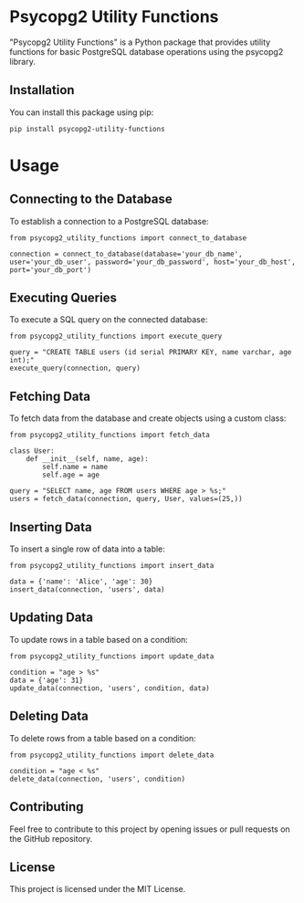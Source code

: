 # Psycopg2 Utility Functions

"Psycopg2 Utility Functions" is a Python package that provides utility functions for basic PostgreSQL database operations using the psycopg2 library.

## Installation

You can install this package using pip:

```bash
pip install psycopg2-utility-functions
```

# Usage
## Connecting to the Database

To establish a connection to a PostgreSQL database:

```commandline
from psycopg2_utility_functions import connect_to_database

connection = connect_to_database(database='your_db_name', user='your_db_user', password='your_db_password', host='your_db_host', port='your_db_port')
```

## Executing Queries

To execute a SQL query on the connected database:

```commandline
from psycopg2_utility_functions import execute_query

query = "CREATE TABLE users (id serial PRIMARY KEY, name varchar, age int);"
execute_query(connection, query)
```

## Fetching Data

To fetch data from the database and create objects using a custom class:

```commandline
from psycopg2_utility_functions import fetch_data

class User:
    def __init__(self, name, age):
        self.name = name
        self.age = age

query = "SELECT name, age FROM users WHERE age > %s;"
users = fetch_data(connection, query, User, values=(25,))
```

## Inserting Data

To insert a single row of data into a table:

```commandline
from psycopg2_utility_functions import insert_data

data = {'name': 'Alice', 'age': 30}
insert_data(connection, 'users', data)
```

## Updating Data

To update rows in a table based on a condition:

```commandline
from psycopg2_utility_functions import update_data

condition = "age > %s"
data = {'age': 31}
update_data(connection, 'users', condition, data)
```

## Deleting Data

To delete rows from a table based on a condition:

```commandline
from psycopg2_utility_functions import delete_data

condition = "age < %s"
delete_data(connection, 'users', condition)
```


## Contributing

Feel free to contribute to this project by opening issues or pull requests on the GitHub repository.

## License

This project is licensed under the MIT License.

